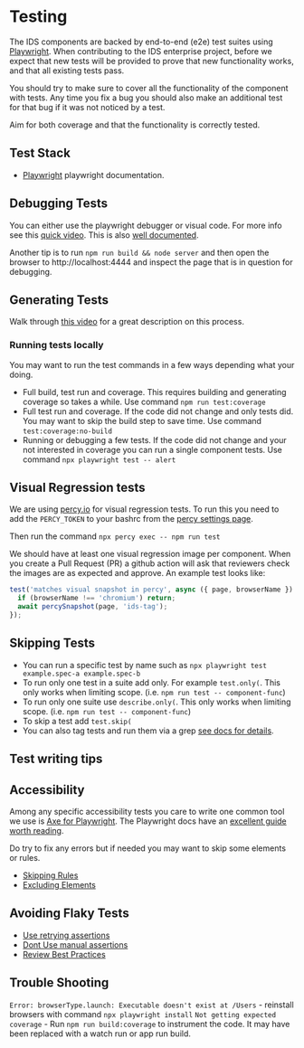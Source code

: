 # Testing

The IDS components are backed by end-to-end (e2e) test suites using [Playwright](https://playwright.dev).  When contributing to the IDS enterprise project, before we expect that new tests will be provided to prove that new functionality works, and that all existing tests pass.

You should try to make sure to cover all the functionality of the component with tests. Any time you fix a bug you should also make an additional test for that bug if it was not noticed by a test.

Aim for both coverage and that the functionality is correctly tested.

## Test Stack

- [Playwright](https://playwright.dev) playwright documentation.

## Debugging Tests

You can either use the playwright debugger or visual code. For more info see this [quick video](https://www.youtube.com/watch?v=tJF7UhA59Gc).  This is also [well documented](https://playwright.dev/docs/getting-started-vscode).

Another tip is to run `npm run build && node server` and then open the browser to http://localhost:4444 and inspect the page that is in question for debugging.

## Generating Tests

Walk through [this video](https://www.youtube.com/watch?v=LM4yqrOzmFE) for a great description on this process.

### Running tests locally

You may want to run the test commands in a few ways depending what your doing.

- Full build, test run and coverage. This requires building and generating coverage so takes a while. Use command `npm run test:coverage`
- Full test run and coverage. If the code did not change and only tests did. You may want to skip the build step to save time. Use command `test:coverage:no-build`
- Running or debugging a few tests. If the code did not change and your not interested in coverage you can run a single component tests. Use command `npx playwright test -- alert`

## Visual Regression tests

We are using [percy.io](https://github.com/percy/percy-playwright) for visual regression tests. To run this you need to add the `PERCY_TOKEN` to your bashrc from the [percy settings page](https://percy.io/Infor-Design-System/IDS-Web-Components/settings).

Then run the command `npx percy exec -- npm run test`

We should have at least one visual regression image per component. When you create a Pull Request (PR) a github action will ask that reviewers check the images are as expected and approve. An example test looks like:

```js
test('matches visual snapshot in percy', async ({ page, browserName }) => {
  if (browserName !== 'chromium') return;
  await percySnapshot(page, 'ids-tag');
});
```

## Skipping Tests

- You can run a specific test by name such as `npx playwright test example.spec-a example.spec-b`
- To run only one test in a suite add only. For example `test.only(`. This only works when limiting scope. (i.e. `npm run test -- component-func`)
- To run only one suite use `describe.only(`. This only works when limiting scope. (i.e. `npm run test -- component-func`)
- To skip a test add `test.skip(`
- You can also tag tests and run them via a grep [see docs for details](https://playwright.dev/docs/test-annotations#tag-tests).

## Test writing tips

## Accessibility

Among any specific accessibility tests you care to write one common tool we use is [Axe for Playwright](https://github.com/dequelabs/axe-core-npm/blob/develop/packages/playwright/README.md). The Playwright docs have an [excellent guide worth reading](https://playwright.dev/docs/accessibility-testing).

Do try to fix any errors but if needed you may want to skip some elements or rules.

- [Skipping Rules](https://playwright.dev/docs/accessibility-testing#disabling-individual-scan-rules)
- [Excluding Elements](https://playwright.dev/docs/accessibility-testing#excluding-individual-elements-from-a-scan)

## Avoiding Flaky Tests

- [Use retrying assertions](https://playwright.dev/docs/test-assertions#auto-retrying-assertions)
- [Dont Use manual assertions](https://playwright.dev/docs/best-practices#dont-use-manual-assertions)
- [Review Best Practices](https://playwright.dev/docs/best-practices)

## Trouble Shooting

`Error: browserType.launch: Executable doesn't exist at /Users` - reinstall browsers with command `npx playwright install`
`Not getting expected coverage` - Run `npm run build:coverage` to instrument the code. It may have been replaced with a watch run or app run build.
